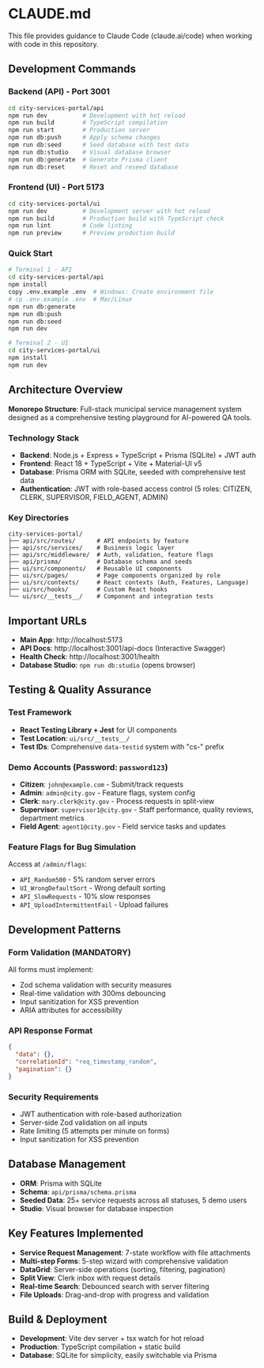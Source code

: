 # CLAUDE.md

This file provides guidance to Claude Code (claude.ai/code) when working with code in this repository.

## Development Commands

### Backend (API) - Port 3001
```bash
cd city-services-portal/api
npm run dev          # Development with hot reload
npm run build        # TypeScript compilation
npm run start        # Production server
npm run db:push      # Apply schema changes
npm run db:seed      # Seed database with test data
npm run db:studio    # Visual database browser
npm run db:generate  # Generate Prisma client
npm run db:reset     # Reset and reseed database
```

### Frontend (UI) - Port 5173
```bash
cd city-services-portal/ui
npm run dev          # Development server with hot reload
npm run build        # Production build with TypeScript check
npm run lint         # Code linting
npm run preview      # Preview production build
```

### Quick Start
```bash
# Terminal 1 - API
cd city-services-portal/api
npm install
copy .env.example .env  # Windows: Create environment file
# cp .env.example .env  # Mac/Linux
npm run db:generate
npm run db:push
npm run db:seed
npm run dev

# Terminal 2 - UI
cd city-services-portal/ui
npm install
npm run dev
```

## Architecture Overview

**Monorepo Structure**: Full-stack municipal service management system designed as a comprehensive testing playground for AI-powered QA tools.

### Technology Stack
- **Backend**: Node.js + Express + TypeScript + Prisma (SQLite) + JWT auth
- **Frontend**: React 18 + TypeScript + Vite + Material-UI v5
- **Database**: Prisma ORM with SQLite, seeded with comprehensive test data
- **Authentication**: JWT with role-based access control (5 roles: CITIZEN, CLERK, SUPERVISOR, FIELD_AGENT, ADMIN)

### Key Directories
```
city-services-portal/
├── api/src/routes/      # API endpoints by feature
├── api/src/services/    # Business logic layer
├── api/src/middleware/  # Auth, validation, feature flags
├── api/prisma/          # Database schema and seeds
├── ui/src/components/   # Reusable UI components
├── ui/src/pages/        # Page components organized by role
├── ui/src/contexts/     # React contexts (Auth, Features, Language)
├── ui/src/hooks/        # Custom React hooks
└── ui/src/__tests__/    # Component and integration tests
```

## Important URLs
- **Main App**: http://localhost:5173
- **API Docs**: http://localhost:3001/api-docs (Interactive Swagger)
- **Health Check**: http://localhost:3001/health
- **Database Studio**: `npm run db:studio` (opens browser)

## Testing & Quality Assurance

### Test Framework
- **React Testing Library + Jest** for UI components
- **Test Location**: `ui/src/__tests__/`
- **Test IDs**: Comprehensive `data-testid` system with "cs-" prefix

### Demo Accounts (Password: `password123`)
- **Citizen**: `john@example.com` - Submit/track requests
- **Admin**: `admin@city.gov` - Feature flags, system config
- **Clerk**: `mary.clerk@city.gov` - Process requests in split-view
- **Supervisor**: `supervisor1@city.gov` - Staff performance, quality reviews, department metrics
- **Field Agent**: `agent1@city.gov` - Field service tasks and updates

### Feature Flags for Bug Simulation
Access at `/admin/flags`:
- `API_Random500` - 5% random server errors
- `UI_WrongDefaultSort` - Wrong default sorting
- `API_SlowRequests` - 10% slow responses
- `API_UploadIntermittentFail` - Upload failures

## Development Patterns

### Form Validation (MANDATORY)
All forms must implement:
- Zod schema validation with security measures
- Real-time validation with 300ms debouncing
- Input sanitization for XSS prevention
- ARIA attributes for accessibility

### API Response Format
```json
{
  "data": {},
  "correlationId": "req_timestamp_random",
  "pagination": {}
}
```

### Security Requirements
- JWT authentication with role-based authorization
- Server-side Zod validation on all inputs
- Rate limiting (5 attempts per minute on forms)
- Input sanitization for XSS prevention

## Database Management
- **ORM**: Prisma with SQLite
- **Schema**: `api/prisma/schema.prisma`
- **Seeded Data**: 25+ service requests across all statuses, 5 demo users
- **Studio**: Visual browser for database inspection

## Key Features Implemented
- **Service Request Management**: 7-state workflow with file attachments
- **Multi-step Forms**: 5-step wizard with comprehensive validation
- **DataGrid**: Server-side operations (sorting, filtering, pagination)
- **Split View**: Clerk inbox with request details
- **Real-time Search**: Debounced search with server filtering
- **File Uploads**: Drag-and-drop with progress and validation

## Build & Deployment
- **Development**: Vite dev server + tsx watch for hot reload
- **Production**: TypeScript compilation + static build
- **Database**: SQLite for simplicity, easily switchable via Prisma
